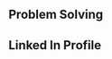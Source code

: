 <h2>Problem Solving</h2>
</head>
<body>
 <h2>Linked In Profile</h2>
<a href="https://www.linkedin.com/in/praveen-acharya-226a22125></a>
<h1>Daily Practice On DSA </h1>
  <p>Daily Work On Backend Language Python Java C++</p>
  <p>Data Base Langauge SQL and Mysql</p>
  

</body>
</html>
